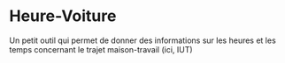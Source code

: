 # Heure-Voiture
Un petit outil qui permet de donner des informations sur les heures et les temps concernant le trajet maison-travail (ici, IUT)
